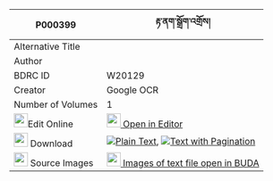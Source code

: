 |P000399|རྟ་ནག་སྒྲོག་འགྲོས། 
| --- | --- 
|Alternative Title |
|Author | 
|BDRC ID | W20129
|Creator | Google OCR
|Number of Volumes| 1
|<img width="25" src="https://img.icons8.com/color/25/000000/edit-property.png">Edit Online| [<img width="25" src="https://avatars.githubusercontent.com/u/45091458?s=200&v=4"> Open in Editor](http://editor.openpecha.org/P000399)
|<img width="25" src="https://img.icons8.com/fluent/48/000000/download-2.png"/>  Download | [![](https://img.icons8.com/color/20/000000/txt.png)Plain Text](https://github.com/Openpecha/P000399/releases/download/v1/ta_nak_drokdro_plain_P000399.zip), [![](https://img.icons8.com/color/20/000000/txt.png)Text with Pagination](https://github.com/Openpecha/P000399/releases/download/v1/ta_nak_drokdro_pages_P000399.zip)
|<img width="25" src="https://img.icons8.com/plasticine/100/000000/pictures-folder.png"/>  Source Images | [<img width="25" src="https://library.bdrc.io/icons/BUDA-small.svg"> Images of text file open in BUDA](https://library.bdrc.io/show/bdr:W20129)